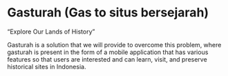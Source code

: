 # Gasturah (Gas to situs bersejarah)
“Explore Our Lands of History”

Gasturah is a solution that we will provide to overcome this problem, where gasturah is present in the form of a mobile application that has various features so that users are interested and can learn, visit, and preserve historical sites in Indonesia.



